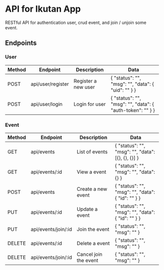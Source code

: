 # API for Ikutan App

RESTful API for authentication user, crud event, and join / unjoin some event.

## Endpoints

### User

| Method | Endpoint | Description | Data |
| ------ | -------- | ----------- | ---- |
| POST | api/user/register | Register a new user | { "status": "", "msg": "", "data": { "uid": "" } } |
| POST | api/user/login | Login for user | { "status": "", "msg": "", "data": { "auth-token": "" } } |

### Event

| Method | Endpoint | Description | Data |
| ------ | -------- | ----------- | ---- |
| GET | api/events | List of events | { "status": "", "msg": "", "data": [{}, {}, {}] } |
| GET | api/events/:id | View a event | { "status": "", "msg": "", "data": {} } |
| POST | api/events | Create a new event | { "status": "", "msg": "", "data": { "id": "" } } |
| PUT | api/events/:id | Update a event | { "status": "", "msg": "", "data": { "id": "" } } |
| PUT | api/events/join/:id | Join the event | { "status": "", "msg": "" } |
| DELETE | api/events/:id | Delete a event | { "status": "", "msg": "" } |
| DELETE | api/events/join/:id | Cancel join the event | { "status": "", "msg": "" } |

